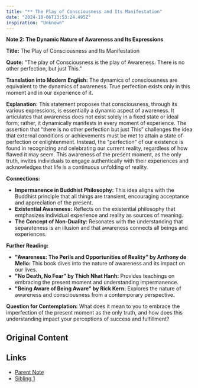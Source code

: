 ```yaml
---
title: "** The Play of Consciousness and Its Manifestation"
date: "2024-10-06T13:53:24.495Z"
inspiration: "Unknown"
---
```


**Note 2: The Dynamic Nature of Awareness and Its Expressions**

**Title:** The Play of Consciousness and Its Manifestation

**Quote:** "The play of Consciousness is the play of Awareness. There is no other perfection, but just This."

**Translation into Modern English:** The dynamics of consciousness are equivalent to the dynamics of awareness. True perfection exists only in this moment and in our experience of it.

**Explanation:** This statement proposes that consciousness, through its various expressions, is essentially a dynamic aspect of awareness. It articulates that awareness does not exist solely in a fixed state or ideal form; rather, it dynamically manifests in every moment of experience. The assertion that “there is no other perfection but just This” challenges the idea that external conditions or achievements must be met to attain a state of perfection or enlightenment. Instead, the "perfection" of our existence is found in recognizing and celebrating our current reality, regardless of how flawed it may seem. This awareness of the present moment, as the only truth, invites individuals to engage authentically with their experiences and acknowledges that life is a continuous unfolding of reality.

**Connections:**
- **Impermanence in Buddhist Philosophy:** This idea aligns with the Buddhist principle that all things are transient, encouraging acceptance and appreciation of the present.
- **Existential Awareness:** Reflects on the existential philosophy that emphasizes individual experience and reality as sources of meaning.
- **The Concept of Non-Duality:** Resonates with the understanding that separateness is an illusion and that awareness connects all beings and experiences.

**Further Reading:**
- **"Awareness: The Perils and Opportunities of Reality" by Anthony de Mello:** This book dives into the nature of awareness and its impact on our lives.
- **"No Death, No Fear" by Thich Nhat Hanh:** Provides teachings on embracing the present moment and understanding impermanence.
- **"Being Aware of Being Aware" by Rick Kern:** Explores the nature of awareness and consciousness from a contemporary perspective.

**Question for Contemplation:** What does it mean to you to embrace the imperfection of the present moment as the only truth, and how does this understanding impact your perceptions of success and fulfillment?

## Original Content



## Links

- [Parent Note](/parent-note.md)
- [Sibling 1](/zettel1.md)
